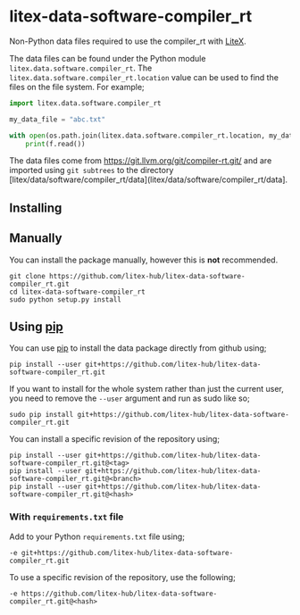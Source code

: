 # litex-data-software-compiler_rt

Non-Python data files required to use the compiler_rt with
[LiteX](https://github.com/enjoy-digital/litex.git).

The data files can be found under the Python module `litex.data.software.compiler_rt`. The
`litex.data.software.compiler_rt.location` value can be used to find the files on the file system.
For example;

```python
import litex.data.software.compiler_rt

my_data_file = "abc.txt"

with open(os.path.join(litex.data.software.compiler_rt.location, my_data_file)) as f:
    print(f.read())
```


The data files come from https://git.llvm.org/git/compiler-rt.git/
and are imported using `git subtrees` to the directory
[litex/data/software/compiler_rt/data](litex/data/software/compiler_rt/data].



## Installing

## Manually

You can install the package manually, however this is **not** recommended.

```
git clone https://github.com/litex-hub/litex-data-software-compiler_rt.git
cd litex-data-software-compiler_rt
sudo python setup.py install
```

## Using [pip](https://pip.pypa.io/)

You can use [pip](https://pip.pypa.io/) to install the data package directly
from github using;

```
pip install --user git+https://github.com/litex-hub/litex-data-software-compiler_rt.git
```

If you want to install for the whole system rather than just the current user,
you need to remove the `--user` argument and run as sudo like so;

```
sudo pip install git+https://github.com/litex-hub/litex-data-software-compiler_rt.git
```

You can install a specific revision of the repository using;
```
pip install --user git+https://github.com/litex-hub/litex-data-software-compiler_rt.git@<tag>
pip install --user git+https://github.com/litex-hub/litex-data-software-compiler_rt.git@<branch>
pip install --user git+https://github.com/litex-hub/litex-data-software-compiler_rt.git@<hash>
```

### With `requirements.txt` file

Add to your Python `requirements.txt` file using;
```
-e git+https://github.com/litex-hub/litex-data-software-compiler_rt.git
```

To use a specific revision of the repository, use the following;
```
-e https://github.com/litex-hub/litex-data-software-compiler_rt.git@<hash>
```
